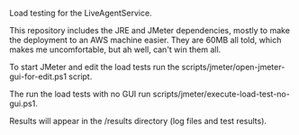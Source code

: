 Load testing for the LiveAgentService.

This repository includes the JRE and JMeter dependencies, mostly to make the deployment to an AWS machine easier. They are 60MB all told, which makes me uncomfortable, but ah well, can't win them all.

To start JMeter and edit the load tests run the scripts/jmeter/open-jmeter-gui-for-edit.ps1 script.

The run the load tests with no GUI run scripts/jmeter/execute-load-test-no-gui.ps1.

Results will appear in the /results directory (log files and test results).